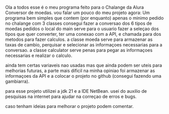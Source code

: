 Ola a todos
esse é o meu programa feito para o Chalange da Alura Conversor de moedas.
vou falar um pouco do meu projeto agora:
Um programa bem simples que contem (por enquanto) apenas o minimo pedido no chalange
com 3 classes consegui fazer a conversao dos 6 tipos de moedas pedidos 
o local do main serve para o usuario fazer a seleçao dos tipos que quer converter, ter uma conexao com a API, e chamada para dos metodos para fazer calculos.
a classe moeda serve para armazenar as taxas de cambio, perquisar e selecionar as informaçoes necessarias para a conversao.
a classe calculator serve penas para pegar as informaçoes necessarias e realizar o calculo.

ainda tem certas variaveis nao usadas mas que ainda podem ser uteis para melhorias futuras,
a parte mais dificil na minha opiniao foi armazenar as informaçoes da API e a colocar o projeto no github (consegui fazendo uma gambiarra).

para esse projeto utilizei a jdk 21 e a IDE NetBean.
usei do auxilio de pesquisas na internet para ajudar na correçao de erros e bugs.

caso tenham ideias para melhorar o projeto podem comentar.

